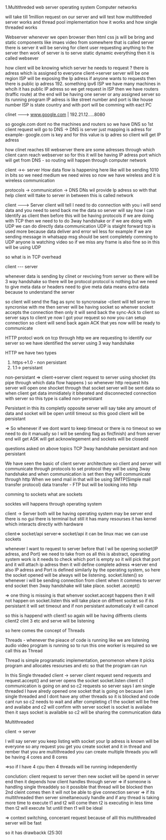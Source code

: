 1.Multithreded web server 
operating system 
Computer networks

will take till 1million request on our server and will test how multithreded server works
and thread pool implementation how it works and how single threaded works 

Webserver
whenever we open browser then html css js will be bring and static components like imaes video from somewhere that is called server 
there is server it will be serving for client 
user requesting anything to the server then work  of server is to serve static dynamic everything then it is called websever 

how client will be knowing which server he needs to request ?
there is adress which is assigned to everyone 
client->server 
server will be one region 
ISP will be exposing the Ip adress if anyone wants to requests then there is public ip adress 192. something ipv6
ISP we have many machines in whcih it has public IP adress 
so we get request in ISP then we have routers (traffic route) at the end will be having one server or any assigned server so its running program IP adress is like street number and port is like house number  ISP is state country and with port will be comming with eact PC

clinet ---> www.google.com
		|
		192.21.12.....8080
		
so google.com dont no the machines and routers 
so we have DNS so 1st client request will go to DNS -> DNS is server just mapping is adress for example- google.com is key and for this value is ip adres
so client will get IP adress  

how clinet reaches till webserver 
there are some adresses through which client cann reach webserver  so for this it will be having IP adress port which will get from  DNS - so routing will happen through computer network 


client -><- server How data flow is happening here like will be sending 1010 in bits so we need medium we need wires so now we have wireless and it is wireless communication 

protocols -> 
communication -> DNS DNs wil provide Ip adress so with that help client will ttake to server in between this is called network 

client ---> Server 
client will tell I need to do connection with you i will send data and you need to send back me the data so server will say how I can Identify as client then before this will be having protocols 
if we are doing with TCP then we need to to do 3way handshake or if we are doing with UDP we can do directly data communication 
UDP is staight forward 
tcp is used more because data deliver and error wil less for example if we are sending message in whatsapp msg should be sent completely 
comming to UDP anyone is watching video so if we miss any frame is also fine so in this will be using UDP

so what is in TCP overhead 

client --- server 

whenever data is sending by clinet or revciving from server so there will be 3 way handshake so there will be protocol 
protocol is nothing but we need to give meta data or headers need to give meta data means extra data because to understand the server

so client will send the flag as sync to syncronaise -client will tell server to syncronise with me 
then server will be having socket so whenver socket accepts the connection then only it will send back the sync-Ack to client 
so server says to client ye now I got your request so now you can setup connection   so client will send back again ACK that yes now willl be ready to communicate 


HTTP protocl work on tcp through http we are requesting to identify our server so we have identified the server using 3 way handshake 

HTTP we have two types 
1. https->1.0 - non persistant 
2. 1.1-> persistant 


non-persistant => client->server 
client request to server using shocket (its pipe through which data flow happens )
so whenever http request hits server will open one shocket through that socket server will be sent data so when client get data immidiately  it biterated and disconnected connection with server so this type is called non-persistant 


 Persistant 
 in this its completly opposite 
 server will say take any amount of data and socket will be open untill timeout so this good client will be persistant 
 
=> So whenever if we dont want to keep timeout or there is no timeout so we need to do it manually 
 so I will be sending flag as fin(finish) and from server end will get ASK will get acknowlegement 
 and sockets will be closedd 
 
 
 questions asked on above topics
 TCP 
 3way handshake 
 persistant and non persistant 
 
We have seen the basic of client server architecture  so client and server will communicate through protocols to set protocol they will be using 3way handshake and when communication is set then  they will communicate through http 
When we send mail in that will be using SMTP(Simple mail transfer protocol) 
data transfer - FTP
but will be looking into http

 comming to sockets what are sockets 
 
 socktes will happens through operating system
 
 client -> Server 
 both will be having operating system may be server end there is no gui there is terminal but still it has many resourses it has kernel which interacts directly with hardware 
 
 client=> socket/api
 server=> socket/api it can be linux mac we can use sockets
 
  
 
 whenever I want to request to server before that I wil be opening socket(IP adress, and Port) we need to take from os all this is abstract, operating system work is it needs to check which port is empty so it will pick that port and it will attach ip adress then it will define complete adress
 =>server end also IP adress and Port is defined similarly by the operating system, so here the socket opened will be always will be listening. socket.listen()
 so whenever i will be sending connection from client when it commes to server end socket then 3way handshake will take place. socket .accept()
 
=> one thing is missing is that whenver socket.accept happens then it will not happen on socket.listen this will take place on diffrent socket 
so if its persistant it will set timeout and if non persistant automaticaly it will cancel 

 so this is happend with client1 so again will be having diffrents clients client2 clint 3 etc and serve will be listening 
 
 so here comes the concept of Threads 
 
 Threads - whenever the pieace of code is running like we are listening audio video program is running so to run this one worker is required so we call this as Thread 

Thread is simple programatic implementation, penomenon where it picks program and allocates resourses and etc so that the program can run 


In this Single threaded 
client -> server 
client request send requests and request.accept() and server opens the socket socket.listen 
client c1 communication is going on and so c2 requests so server says I am single threaded I have alredy opened one socket that is going on  because I am single threaded and I dont have any other threads  so it is blocked and code cant run 
so c2 needs to wait and after completing c1 the socket will be free and availabe and c2 will confirm with server socket is socket is availabe then it says socket is available so c2 will be sharing the communication data 


Multithreaded
 
 
 client -> server 
 
 I will say server you keep listing with socket your Ip adress is known will be everyone so any request you get you create socket and it in thread and rember that you are multithreaded you can create multiple threads you will be having 4 cores and 8 cores 
 
 =>so if I have 4 cpu then 4 threads will be running  independently 
 
 conclution: client request to server then new socket will be opend in server end then it depends how client handles through server 
 => if someone is handling single threaddely  so it possible that thread will be blocked then 2nd cleint comes then it will not be able to give connection server 
 => if its multithreaded then server simeltaneously handle and if any thread is taking more time to execute t1 and t2 will come then t2 is executing in less time then t2 will execute 1st untill then t1 will be ideal 
 
 => context switching, concerant request because of alll this  multithreaded server will be fast 
 
 so it has drawbackk (25:30) 
 
